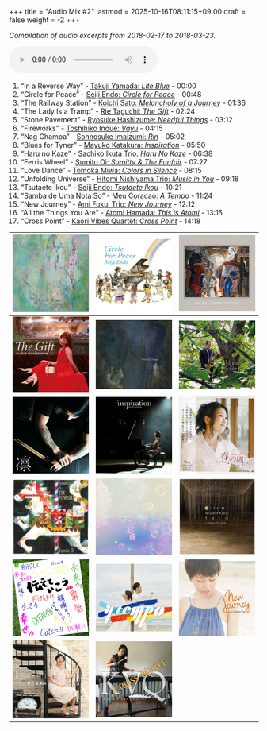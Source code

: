 +++
title = "Audio Mix #2"
lastmod = 2025-10-16T08:11:15+09:00
draft = false
weight = -2
+++

_Compilation of audio excerpts from 2018-02-17 to 2018-03-23._

<audio controls preload="metadata">
<source src="/audio/compilation-2.mp3" type="audio/mpeg">
This browser does not support the audio element.
</audio>

1.  “In a Reverse Way” - [Takuji Yamada: _Lite Blue_](https://www.jazzofjapan.com/p/takuji-yamada-lite-blue) - 00:00
2.  “Circle for Peace” - [Seiji Endo: _Circle for Peace_](https://www.jazzofjapan.com/p/seiji-endo-circle-for-peace) - 00:48
3.  “The Railway Station” - [Koichi Sato: _Melancholy of a Journey_](https://www.jazzofjapan.com/p/koichi-sato-melancholy) - 01:36
4.  “The Lady Is a Tramp” - [Rie Taguchi: _The Gift_](https://www.jazzofjapan.com/p/rie-taguchi-gift) - 02:24
5.  “Stone Pavement” - [Ryosuke Hashizume: _Needful Things_](https://www.jazzofjapan.com/p/ryosuke-hashizume-needful-things) - 03:12
6.  “Fireworks” - [Toshihiko Inoue: _Vayu_](https://www.jazzofjapan.com/p/toshihiko-inoue-vayu) - 04:15
7.  “Nag Champa” - [Sohnosuke Imaizumi: _Rin_](https://www.jazzofjapan.com/p/sohnosuke-imaizumi-rin) - 05:02
8.  “Blues for Tyner” - [Mayuko Katakura: _Inspiration_](https://www.jazzofjapan.com/p/mayuko-katakura-inspiration) - 05:50
9.  “Haru no Kaze” - [Sachiko Ikuta Trio: _Haru No Kaze_](https://www.jazzofjapan.com/p/sachiko-ikuta-trio-haru) - 06:38
10. “Ferris Wheel” - [Sumito Oi: _Sumitty &amp; The Funfair_](https://www.jazzofjapan.com/p/sumito-oi-sumitty-and-the-funfair) - 07:27
11. “Love Dance” - [Tomoka Miwa: _Colors in Silence_](https://www.jazzofjapan.com/p/tomoka-miwa-colors) - 08:15
12. “Unfolding Universe” - [Hitomi Nishiyama Trio: _Music in You_](https://www.jazzofjapan.com/p/hitomi-nishiyama-trio-music-in-you) - 09:18
13. “Tsutaete Ikou” - [Seiji Endo: _Tsutaete Ikou_](https://www.jazzofjapan.com/p/seiji-endo-tsutaete-ikou) - 10:21
14. “Samba de Uma Nota So” - [Meu Coracao: _A Tempo_](https://www.jazzofjapan.com/p/meu-coracao-a-tempo) - 11:24
15. “New Journey” - [Ami Fukui Trio: _New Journey_](https://www.jazzofjapan.com/p/ami-fukui-trio-new-journey) - 12:12
16. “All the Things You Are” - [Atomi Hamada: _This is Atomi_](https://www.jazzofjapan.com/p/atomi-hamada-this-is-atomi) - 13:15
17. “Cross Point” - [Kaori Vibes Quartet: _Cross Point_](https://www.jazzofjapan.com/p/kaori-vibes-quartet-cross-point) - 14:18

| ![](/images/takujiyamada-liteblue-460.jpeg)  | ![](/images/seijiendo-circle-460.jpeg)               | ![](/images/koichisato-melancholy-460.jpeg)      |
|----------------------------------------------|------------------------------------------------------|--------------------------------------------------|
| ![](/images/rietaguchi-gift-460.jpeg)        | ![](/images/ryosukehashizume-needfulthings-460.jpeg) | ![](/images/toshihikoinoue-vayu-460.jpeg)        |
| ![](/images/sohnosukeimaizumi-rin-460.jpeg)  | ![](/images/mayukokatakura-inspiration-460.jpeg)     | ![](/images/sachikoikuta-haru-460.jpeg)          |
| ![](/images/sumito-oi-funfair-460.jpeg)      | ![](/images/tomokamiwa-colors-460.jpeg)              | ![](/images/hitominishiyama-musicinyou-460.jpeg) |
| ![](/images/seijiendo-tsutaeteikou-460.jpeg) | ![](/images/meucoracao-atempo-460.jpeg)              | ![](/images/amifukui-newjourney-460.jpeg)        |
| ![](/images/atomihamada-thisis-460.jpeg)     | ![](/images/kaorivibesquartet-crosspoint-460.jpeg)   |                                                  |
